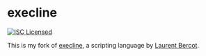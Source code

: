 execline
=========

[![ISC Licensed](https://img.shields.io/badge/license-ISC-green.svg)](https://tldrlegal.com/license/-isc-license)

This is my fork of [execline](http://www.skarnet.org/software/execline/), a scripting language by [Laurent Bercot](http://skarnet.org/).

